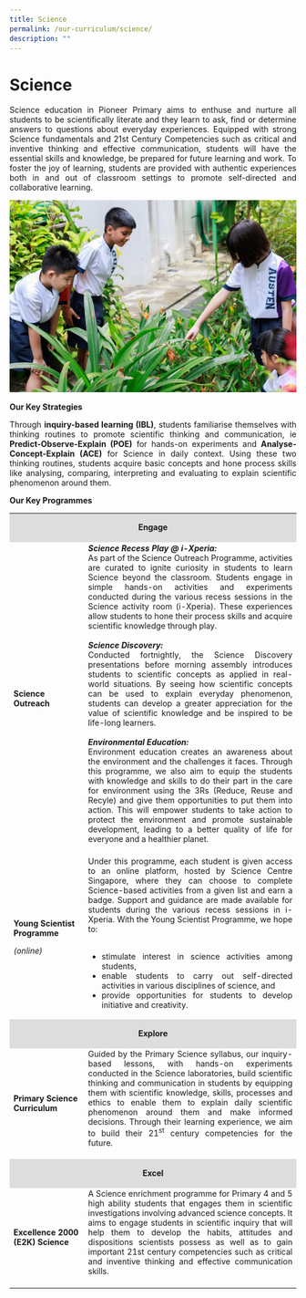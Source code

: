 ```yaml
---
title: Science
permalink: /our-curriculum/science/
description: ""
---
```

# Science

<p align="Justify">Science education in Pioneer Primary aims to enthuse and nurture all students to be scientifically literate and they learn to ask, find or determine answers to questions about everyday experiences.  Equipped with strong Science fundamentals and 21st Century Competencies such as critical and inventive thinking and effective communication, students will have the essential skills and knowledge, be prepared for future learning and work. To foster the joy of learning, students are provided with authentic experiences both in and out of classroom settings to promote self-directed and collaborative learning.</p>

![](/images/Science.jpg)

**Our Key Strategies**

<p align="Justify">
	Through <strong>inquiry-based learning (IBL)</strong>, students familiarise themselves with thinking routines to promote scientific thinking and communication, ie <strong>Predict-Observe-Explain (POE)</strong> for hands-on experiments and <strong>Analyse-Concept-Explain (ACE)</strong> for Science in daily context. Using these two thinking routines, students acquire basic concepts and hone process skills like analysing, comparing, interpreting and evaluating to explain scientific phenomenon around them.
</p>

**Our Key Programmes**

<table width="98%">
<tbody>
<tr>
<td style="background-color: #dddddd; width: 100%;" colspan="2" width="100%">
<p style="text-align: center;"><strong>Engage</strong></p>
</td>
</tr>
<tr>
<td width="26%">
<p><strong>Science Outreach</strong></p>
</td>
<td width="74%" style="text-align:justify">
<strong><em>Science Recess Play @ i-Xperia: </em></strong><br> As part of the Science Outreach Programme, activities are curated to ignite curiosity in students to learn Science beyond the classroom. Students engage in simple hands-on activities and experiments conducted during the various recess sessions in the Science activity room (i-Xperia). These experiences allow students to hone their process skills and acquire scientific knowledge through play.<br><br>
<strong><em>Science Discovery: </em></strong><br>Conducted fortnightly, the Science Discovery presentations before morning assembly introduces students to scientific concepts as applied in real-world situations. By seeing how scientific concepts can be used to explain everyday phenomenon, students can develop a greater appreciation for the value of scientific knowledge and be inspired to be life-long learners.<br><br>
<strong><em>Environmental Education: </em></strong><br>
Environment education creates an awareness about the environment and the challenges it faces. Through this programme, we also aim to equip the students with knowledge and skills to do their part in the care for environment using the 3Rs (Reduce, Reuse and Recyle) and give them opportunities to put them into action. This will empower students to take action to protect the environment and promote sustainable development, leading to a better quality of life for everyone and a healthier planet.<br><br>
</td>
</tr>
<tr>
<td width="26%">
<p><strong>Young Scientist Programme</strong></p>
<p><em>(online)</em></p>
</td>
<td width="74%" style="text-align:justify">
Under this programme, each student is given access to an online platform, hosted by Science Centre Singapore, where they can choose to complete Science-based activities from a given list and earn a badge. Support and guidance are made available for students during the various recess sessions in i-Xperia. With the Young Scientist Programme, we hope to:<br><br>
	
* stimulate interest in science activities among students,
* enable students to carry out self-directed activities in various disciplines of science, and
* provide opportunities for students to develop initiative and creativity.<p></p>
</td>
</tr>
<tr>
<td style="background-color: #dddddd; width: 100%;" colspan="2" width="100%">
<p style="text-align: center;"><strong>Explore</strong></p>
</td>
</tr>
<tr>
<td width="26%">
<p><strong>Primary Science Curriculum</strong></p>
</td>
<td width="74%" style="text-align:justify">
Guided by the Primary Science syllabus, our inquiry-based lessons, with hands-on experiments conducted in the Science laboratories, build scientific thinking and communication in students by equipping them with scientific knowledge, skills, processes and ethics to enable them to explain daily scientific phenomenon around them and make informed decisions. Through their learning experience, we aim to build their 21<sup>st</sup> century competencies for the future.<br><br>
</td>
</tr>
<tr>
<td style="background-color: #dddddd; width: 100%;" colspan="2" width="100%">
<p style="text-align: center;"><strong>Excel</strong></p>
</td>
</tr>
<tr>
<td width="26%">
<p><strong>Excellence 2000 (E2K) Science</strong></p>
</td>
<td width="74%" style="text-align:justify">
A Science enrichment programme for Primary 4 and 5 high ability students that engages them in scientific investigations involving advanced science concepts. It aims to engage students in scientific inquiry that will help them to develop the habits, attitudes and dispositions scientists possess as well as to gain important 21st century competencies such as critical and inventive thinking and effective communication skills.<br><br>
</td>
</tr>
</tbody>
</table>